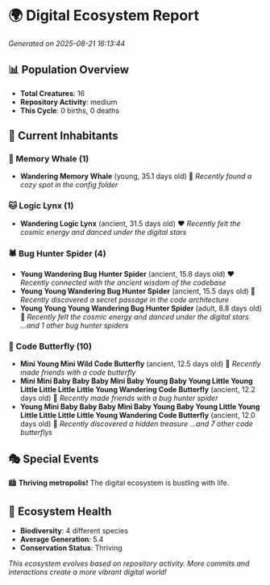 # 🌍 Digital Ecosystem Report
*Generated on 2025-08-21 16:13:44*

## 📊 Population Overview
- **Total Creatures**: 16
- **Repository Activity**: medium
- **This Cycle**: 0 births, 0 deaths

## 👥 Current Inhabitants

### 🐋 Memory Whale (1)
- **Wandering Memory Whale** (young, 35.1 days old) 💛
  *Recently found a cozy spot in the config folder*

### 🐱 Logic Lynx (1)
- **Wandering Logic Lynx** (ancient, 31.5 days old) ❤️
  *Recently felt the cosmic energy and danced under the digital stars*

### 🕷️ Bug Hunter Spider (4)
- **Young Wandering Bug Hunter Spider** (ancient, 15.8 days old) ❤️
  *Recently connected with the ancient wisdom of the codebase*
- **Young Young Wandering Bug Hunter Spider** (ancient, 15.5 days old) 💛
  *Recently discovered a secret passage in the code architecture*
- **Young Young Young Wandering Bug Hunter Spider** (adult, 8.8 days old) 💚
  *Recently felt the cosmic energy and danced under the digital stars*
  *...and 1 other bug hunter spiders*

### 🦋 Code Butterfly (10)
- **Mini Young Mini Wild Code Butterfly** (ancient, 12.5 days old) 💛
  *Recently made friends with a code butterfly*
- **Mini Mini Baby Baby Baby Mini Baby Young Baby Young Little Young Little Little Little Little Young Wandering Code Butterfly** (ancient, 12.2 days old) 💛
  *Recently made friends with a bug hunter spider*
- **Young Mini Baby Baby Baby Mini Baby Young Baby Young Little Young Little Little Little Little Young Wandering Code Butterfly** (ancient, 12.0 days old) 💛
  *Recently discovered a hidden treasure*
  *...and 7 other code butterflys*

## 🎭 Special Events

🏙️ **Thriving metropolis!** The digital ecosystem is bustling with life.

## 🔬 Ecosystem Health
- **Biodiversity**: 4 different species
- **Average Generation**: 5.4
- **Conservation Status**: Thriving

*This ecosystem evolves based on repository activity. More commits and interactions create a more vibrant digital world!*
